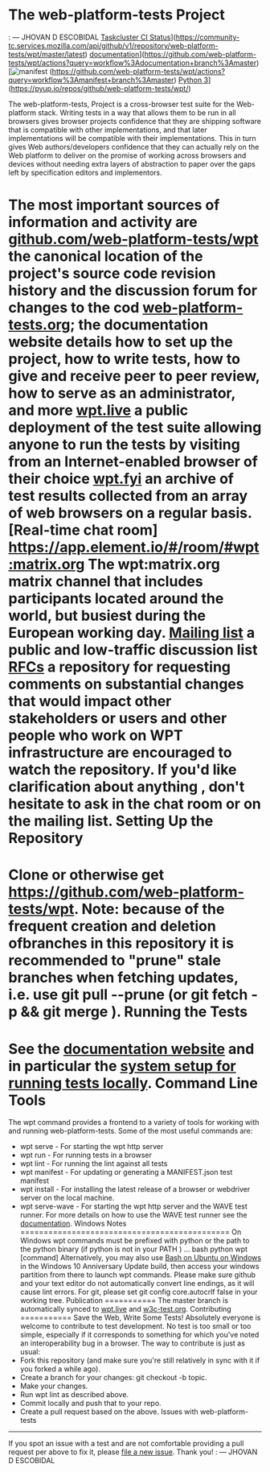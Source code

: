 The web-platform-tests Project
==============================
: — JHOVAN D ESCOBIDAL
[Taskcluster CI Status](https://community-tc.services.mozilla.com/api/github/v1/repository/web-platform-tests/wpt/master/badge.svg)](https://community-tc.services.mozilla.com/api/github/v1/repository/web-platform-tests/wpt/master/latest) [documentation](https://github.com/web-platform-tests/wpt/workflows/documentation/badge.svg)](https://github.com/web-platform-tests/wpt/actions?query=workflow%3Adocumentation+branch%3Amaster) [![manifest](https://github.com/web-platform-tests/wpt/workflows/manifest/badge.svg) (https://github.com/web-platform-tests/wpt/actions?query=workflow%3Amanifest+branch%3Amaster) [Python 3](https://pyup.io/repos/github/web-platform-tests/wpt/python-3-shield.svg)](https://pyup.io/repos/github/web-platform-tests/wpt/)

The web-platform-tests, Project is a cross-browser test suite for the Web-platform stack. Writing tests in a way that allows them to be run in all
browsers gives browser projects confidence that they are shipping software that
is compatible with other implementations, and that later implementations will
be compatible with their implementations. This in turn gives Web
authors/developers confidence that they can actually rely on the Web platform to deliver on the promise of working across browsers and devices without
needing extra layers of abstraction to paper over the gaps left by
specification editors and implementors.

The most important sources of information and activity are
[github.com/web-platform-tests/wpt](https://github.com/web-platform-tests/wpt) the canonical location of the project's source code revision history and the discussion forum for changes to the cod [web-platform-tests.org](https://web-platform-tests.org);  the documentation website details how to set up the project, how to write tests, how to give and receive peer to peer review, how to serve as an administrator, and more
[wpt.live](https://wpt.live) a public deployment of the test suite allowing anyone to run the tests by visiting from an
Internet-enabled browser of their choice [wpt.fyi](https://wpt.fyi) an archive of test results collected from an
array of web browsers on a regular basis. [Real-time chat room] https://app.element.io/#/room/#wpt:matrix.org The wpt:matrix.org matrix channel that includes participants located
around the world, but busiest during the European working day.
[Mailing list](https://lists.w3.org/Archives/Public/public-test-infra/) a public and low-traffic discussion list [RFCs](https://github.com/web-platform-tests/rfcs) a repository for requesting comments on substantial changes that would impact other stakeholders or users and other people who work on WPT infrastructure are encouraged to watch the repository.
If you'd like clarification about anything , don't hesitate to ask in the chat room or on the mailing list.
Setting Up the Repository
===================
Clone or otherwise get https://github.com/web-platform-tests/wpt.
Note: because of the frequent creation and deletion ofbranches in this repository it is recommended to "prune" stale branches when fetching updates,
i.e. use git pull --prune  (or git fetch -p && git merge ).
Running the Tests
=================
See the [documentation website](https://web-platform-tests.org/running-tests/)
and in particular the
[system setup for running tests locally](https://web-platform-tests.org/running-tests/from-local-system.html#system-setup).
Command Line Tools
==================
The wpt command provides a frontend to a variety of tools for
working with and running web-platform-tests. Some of the most useful commands are:
* wpt serve - For starting the wpt http server
* wpt run - For running tests in a browser
* wpt lint  - For running the lint against all tests
* wpt manifest - For updating or generating a MANIFEST.json test manifest
* wpt install - For installing the latest release of a browser or webdriver server on the local machine.
* wpt serve-wave - For starting the wpt http server and the WAVE test runner.
For more details on how to use the WAVE test runner see the [documentation](./tools/wave/docs/usage/usage.md).
<span id="windows-notes">Windows Notes</span>
=============================================
On Windows wpt commands must be prefixed with python or the path
to the python binary (if python is not in your PATH )
… bash
python wpt [command]
Alternatively, you may also use
[Bash on Ubuntu on Windows](https://msdn.microsoft.com/en-us/commandline/wsl/about)
in the Windows 10 Anniversary Update build, then access your windows
partition from there to launch wpt commands.
Please make sure github and your text editor do not automatically convert line endings, as it will cause lint errors. For git, please set
git config core.autocrlf false in your working tree.
Publication
===========
The master branch is automatically synced to [wpt.live](https://wpt.live/) and
[w3c-test.org](https://w3c-test.org/).
Contributing
===========
Save the Web, Write Some Tests!
Absolutely everyone is welcome to contribute to test development. No
test is too small or too simple, especially if it corresponds to
something for which you've noted an interoperability bug in a browser.
The way to contribute is just as usual:
* Fork this repository (and make sure you're still relatively in sync
  with it if you forked a while ago).
* Create a branch for your changes:
  git checkout -b topic.
* Make your changes.
* Run wpt lint as described above.
* Commit locally and push that to your repo.
* Create a pull request based on the above.
Issues with web-platform-tests
------------------------------
If you spot an issue with a test and are not comfortable providing a
pull request per above to fix it, please
[file a new issue](https://github.com/web-platform-tests/wpt/issues/new).
Thank you!
: — JHOVAN D ESCOBIDAL
